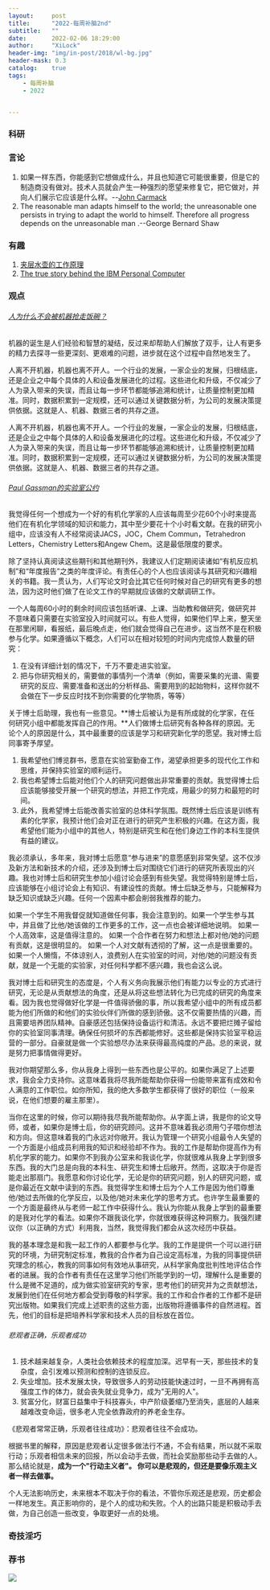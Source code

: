 ```yaml
---
layout:     post
title:      "2022-每周补脑2nd"
subtitle:   ""
date:       2022-02-06 18:29:00
author:     "XiLock"
header-img: "img/in-post/2018/wl-bg.jpg"
header-mask: 0.3
catalog:    true
tags:
    - 每周补脑
    - 2022


---
```


### 科研


### 言论
1. 如果一样东西，你能感到它想做成什么，并且也知道它可能很重要，但是它的制造商没有做对。技术人员就会产生一种强烈的愿望来修复它，把它做对，并向人们展示它应该是什么样。--[John Carmack](https://sherief.fyi/post/arkham-quixote/)
1. The reasonable man adapts himself to the world; the unreasonable one persists in trying to adapt the world to himself. Therefore all progress depends on the unreasonable man .--George Bernard Shaw

### 有趣
1. [夹层水壶的工作原理](https://www.engineerine.com/2021/12/the-assassins-teapot-how-it-works.html)
1. [The true story behind the IBM Personal Computer](https://www.itpro.com/hardware/361331/the-true-story-behind-the-ibm-personal-computer)

### 观点
###### [人为什么不会被机器抢走饭碗？](https://mp.weixin.qq.com/s/srKIIm_gFX95ks5YrOFEug)
机器的诞生是人们经验和智慧的凝结，反过来却帮助人们解放了双手，让人有更多的精力去探寻一些更深刻、更艰难的问题，进步就在这个过程中自然地发生了。

人离不开机器，机器也离不开人。一个行业的发展，一家企业的发展，归根结底，还是企业之中每个具体的人和设备发展进化的过程。这些进化和升级，不仅减少了人为录入带来的失误，而且让每一步环节都能够追溯和统计，让质量控制更加精准。同时，数据积累到一定规模，还可以通过关键数据分析，为公司的发展决策提供依据。这就是人、机器、数据三者的共存之道。

人离不开机器，机器也离不开人。一个行业的发展，一家企业的发展，归根结底，还是企业之中每个具体的人和设备发展进化的过程。这些进化和升级，不仅减少了人为录入带来的失误，而且让每一步环节都能够追溯和统计，让质量控制更加精准。同时，数据积累到一定规模，还可以通过关键数据分析，为公司的发展决策提供依据。这就是人、机器、数据三者的共存之道。


###### [Paul Gassman的实验室公约](https://mp.weixin.qq.com/s/9CzLHM-8pQVxwMceVPlL-w)
我觉得任何一个想成为一个好的有机化学家的人应该每周至少花60个小时来提高他们在有机化学领域的知识和能力，其中至少要花十个小时看文献。在我的研究小组中，应该没有人不经常阅读JACS，JOC，Chem Commun，Tetrahedron Letters，Chemistry Letters和Angew Chem。这是最低限度的要求。

除了坚持认真阅读这些期刊和其他期刊外，我建议人们定期阅读诸如“有机反应机制”和“年度报告”之类的年度评论。有责任心的个人也应该阅读与其研究和兴趣相关的书籍。我一贯认为，人们写论文时会比其它任何时候对自己的研究有更多的想法，因为这时他们做了在论文工作的早期就应该做的文献调研工作。

一个人每周60小时的剩余时间应该包括听课、上课、当助教和做研究，做研究并不意味着只需要在实验室投入时间就可以。有些人觉得，如果他们早上来，整天坐在那里闲聊，看报纸，最后晚点走，他们就会觉得自己在进步。这当然不是在积极参与化学。如果遵循以下概念，人们可以在相对较短的时间内完成惊人数量的研究：

1. 在没有详细计划的情况下，千万不要走进实验室。
2. 把与你研究相关的，需要做的事情列一个清单（例如，需要采集的光谱、需要研究的反应、需要准备和送出的分析样品、需要用到的起始物料，这样你就不会做在下一步反应时找不到你需要的化学物质，等等）

关于博士后助理，我也有一些意见。**博士后被认为是有所成就的化学家，在任何研究小组中都能发挥自己的作用。**人们做博士后研究有各种各样的原因。无论个人的原因是什么，其中最重要的应该是学习和研究新化学的愿望。我对博士后同事寄予厚望。
1. 我希望他们博览群书，愿意在实验室勤奋工作，渴望承担更多的现代化工作和思维，并保持实验室的顺利运行。
1. 我也希望博士后能对他们个人的研究问题做出非常重要的贡献。我觉得博士后应该能够接受开展一个研究的想法，并把工作完成，用最少的努力和最短的时间。
1. 此外，我希望博士后能改善实验室的总体科学氛围。既然博士后应该是训练有素的化学家，我预计他们会对正在进行的研究产生积极的兴趣。在这方面，我希望他们能为小组中的其他人，特别是研究生和在他们身边工作的本科生提供有益的建议。

我必须承认，多年来，我对博士后愿意“参与进来”的意愿感到非常失望。这不仅涉及新方法和新技术的介绍，还涉及到博士后对围绕它们进行的研究所表现出的兴趣。我也对博士后和研究生参加小组讨论会感到有些失望。我觉得特别是博士后，应该能够在小组讨论会上有知识、有建设性的贡献。博士后缺乏参与，只能解释为缺乏知识或缺乏兴趣。任何一个因素中都会削弱我推荐的能力。

如果一个学生不用我督促就知道做任何事，我会注意到的。如果一个学生参与其中，并且做了比他/她该做的工作更多的工作，这一点也会被详细地说明。
如果一个人高效率，这是值得注意的。
如果一个合作者在努力和想法上都对他/她的问题有贡献，这是很明显的。
如果一个人对文献有透彻的了解，这一点是很重要的。
如果一个人懒惰，不体谅别人，浪费别人在实验室的时间，对他/她的问题没有贡献，就是一个无能的实验家，对任何科学都不感兴趣，我也会这么说。

我对博士后和研究生的态度是，个人有义务向我展示他们有能力以专业的方式进行研究，无论是从贡献想法的角度，还是从将这些想法转化为已完成的研究的角度来看。因为我也觉得做好化学是一件值得骄傲的事，所以我希望小组中的所有成员都能为他们所做的和他们的实验伙伴们所做的感到骄傲。这不仅需要热情的兴趣，而且需要培养团队精神。自豪感还包括保持设备运行和清洁。永远不要把烂摊子留给你的实验室同事清理。确保任何损坏的东西都能修好。这些都是保持实验室平稳运营的一部分。自豪就是做一个实验想尽办法来获得最高纯度的产品。总的来说，就是努力把事情做得更好。

我对你期望那么多，你从我身上得到一些东西也是公平的。如果你满足了上述要求，我会全力支持你。这意味着我将尽我所能帮助你获得一份能带来富有成效和令人满意的工作职位。如你所知，我的绝大多数学生都获得了很好的职位（一般来说，在他们想要的雇主那里）。

当你在这里的时候，你可以期待我尽我所能帮助你。从字面上讲，我是你的论文导师，或者，如果你是博士后，你的研究顾问。这并不意味着我必须用勺子喂你想法和方向。但这意味着我的门永远对你敞开。我认为管理一个研究小组最令人失望的一个方面是小组成员利用我的知识和经验却不作为。我的工作是帮助你提高作为有机化学家的能力。如果你不到我办公室来和我谈化学，你就很难从我身上学到很多东西。我的大门总是向我的本科生、研究生和博士后敞开。然而，这取决于你是否能走出那扇门。我愿意和你讨论化学，无论是你的研究问题，别人的研究问题，或是你最近在文献中读到的东西。我觉得学生和博士后为个人工作是因为他们尊重他/她过去所做的化学反应，以及他/她对未来化学的思考方式。也许学生最重要的一个方面是最终从与老师一起工作中获得什么。我认为你能从我身上学到的最重要的是我对化学的看法。如果你不跟我谈化学，你就很难获得这种洞察力。我强烈建议你（以正确的方式）利用我，当然，我觉得我们都会从这次经历中获益。

我的基本理念是和我一起工作的人都要参与化学。我的工作是提供一个可以进行研究的环境，为研究制定标准，教我的合作者为自己设定高标准，为我的同事提供研究理念的核心，教我的同事如何有效地从事研究，从科学家角度批判性地评估合作者的进展。我的合作者有责任在这里学习他们所能学到的一切，理解什么是重要的什么是微不足道的，成为做实验室研究的专家，思考他们的研究并为之贡献想法，发展到他们在任何地方都会受到尊敬的科学家。我的工作和合作者的工作都不是研究出版物。如果我们完成上述职责的这些方面，出版物将遵循事件的自然进程。首先，他们的目标是把培养科学家和技术人员的目标放在首位。

###### 悲观者正确，乐观者成功
1. 技术越来越复杂，人类社会依赖技术的程度加深。迟早有一天，那些技术的复杂度，会引发难以预测和控制的连锁反应。
1. 失业增加。技术发展太快，导致很多人的劳动技能快速过时，一旦不再拥有高强度工作的体力，就会丧失就业竞争力，成为"无用的人"。
1. 贫富分化，财富日益集中于科技寡头，中产阶级萎缩乃至消失，底层的人越来越难改变命运，很多老人完全依靠政府的养老金生存。

《悲观者常常正确，乐观者往往成功》：悲观者往往不会成功。

根据书里的解释，原因是悲观者认定很多做法行不通，不会有结果，所以就不采取行动；乐观者相信未来的回报，所以会动手去做，而社会奖励那些动手去做的人。那么结论就是，**成为一个"行动主义者"。 你可以是悲观的，但还是要像乐观主义者一样去做事。**

个人无法影响历史，未来根本不取决于你的看法，不管你乐观还是悲观，历史都会一样地发生。真正影响你的，是个人的成功和失败。个人的出路只能是积极动手去做，为自己创造一些改变，争取更好一点的处境。

### 奇技淫巧

### 荐书


![](/img/wc-tail.GIF)
